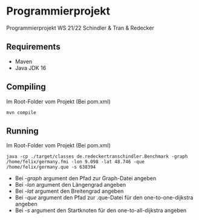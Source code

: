 # Programmierprojekt

Programmierprojekt WS 21/22 Schindler &amp; Tran &amp; Redecker

## Requirements

- Maven
- Java JDK 16

## Compiling

Im Root-Folder vom Projekt (Bei pom.xml)

```
mvn compile
```

## Running

Im Root-Folder vom Projekt (Bei pom.xml)

```
java -cp ./target/classes de.redeckertranschindler.Benchmark -graph /home/felix/germany.fmi -lon 9.098 -lat 48.746 -que /home/felix/germany.que -s 638394
```

- Bei _-graph_ argument den Pfad zur Graph-Datei angeben
- Bei _-lon_ argument den Längengrad angeben
- Bei _-lat_ argument den Breitengrad angeben
- Bei _-que_ argument den Pfad zur .que-Datei für den one-to-one-dijkstra angeben
- Bei _-s_ argument den Startknoten für den one-to-all-dijkstra angeben
